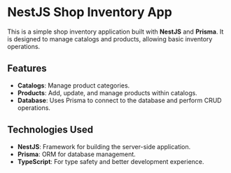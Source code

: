 # NestJS Shop Inventory App

This is a simple shop inventory application built with **NestJS** and **Prisma**. It is designed to manage catalogs and products, allowing basic inventory operations.

## Features

- **Catalogs**: Manage product categories.
- **Products**: Add, update, and manage products within catalogs.
- **Database**: Uses Prisma to connect to the database and perform CRUD operations.
  
## Technologies Used

- **NestJS**: Framework for building the server-side application.
- **Prisma**: ORM for database management.
- **TypeScript**: For type safety and better development experience.